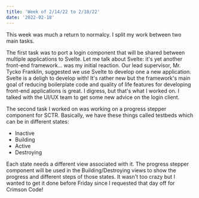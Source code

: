 ```yaml
---
title: 'Week of 2/14/22 to 2/18/22'
date: '2022-02-18'
---
```


This week was much a return to normalcy. I split my work between two main tasks.

The first task was to port a login component that will be shared between multiple applications to Svelte. Let me talk about Svelte: it's yet another front-end framework... was my initial reaction. Our lead supervisor, Mr. Tycko Franklin, suggested we use Svelte to develop one a new application. Svelte is a deligh to develop with! It's rather new but the framework's main goal of reducing boilerplate code and quality of life features for developing front-end applications is great. I digress, but that's what I worked on. I talked with the UI/UX team to get some new advice on the login client.

The second task I worked on was working on a progress stepper component for SCTR. Basically, we have these things called testbeds which can be in different states:
- Inactive
- Building
- Active
- Destroying

Each state needs a different view associated with it. The progress stepper component will be used in the Building/Destroying views to show the progress and different steps of those states. It wasn't too crazy but I wanted to get it done before Friday since I requested that day off for Crimson Code!

